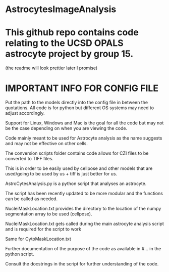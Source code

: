 # AstrocytesImageAnalysis
# This github repo contains code relating to the UCSD OPALS astrocyte project by group 15.
(the readme will look prettier later I promise)

# IMPORTANT INFO FOR CONFIG FILE
  Put the path to the models directly into the config file in between the quotations.
All code is for python but different OS systems may need to adjust accordingly. 

  Support for Linux, Windows and Mac is the goal for all the code but may not be the case depending on when you are viewing the code.

Code mainly meant to be used for Astrocyte analysis as the name suggests and may not be effective on other cells.

The conversion scripts folder contains code allows for CZI files to be converted to TIFF files.

  This is in order to be easily used by cellpose and other models that are used/going to be used by us + tiff is just better for us.

AstroCytesAnalysis.py is a python script that analyses an astrocyte. 

  The script has been recently updated to be more modular and the functions can be called as needed.
    
  NucleiMaskLocation.txt provides the directory to the location of the numpy segmentation array to be used (cellpose).

  NucleiMaskLocation.txt gets called during the main astrocyte analysis script and is required for the script to work

  Same for CytoMaskLocation.txt

  Further documentation of the purpose of the code as available in #... in the python script.

  Consult the docstrings in the script for further understanding of the code.
